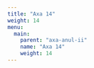 ```yaml
---
title: "Axa 14"
weight: 14
menu:
  main:
    parent: "axa-anul-ii"
    name: "Axa 14"
    weight: 14
---
```

